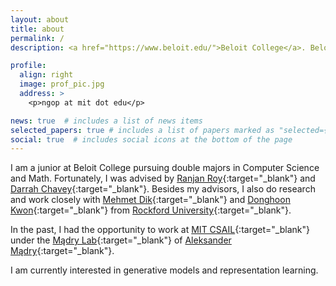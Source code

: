 ```yaml
---
layout: about
title: about
permalink: /
description: <a href="https://www.beloit.edu/">Beloit College</a>. Beloit, Wisconsin, USA.

profile:
  align: right
  image: prof_pic.jpg
  address: >
    <p>ngop at mit dot edu</p>

news: true  # includes a list of news items
selected_papers: true # includes a list of papers marked as "selected={true}"
social: true  # includes social icons at the bottom of the page
---
```


I am a junior at Beloit College pursuing double majors in Computer Science and Math. Fortunately, I was advised by [Ranjan Roy](https://www.beloit.edu/live/profiles/272-darrah-chavey){:target="\_blank"} and [Darrah Chavey](https://www.beloit.edu/live/profiles/275-ranjan-roy){:target="\_blank"}. Besides my advisors, I also do research and work closely with [Mehmet Dik](https://www.rockford.edu/campus-directory/dik-mehmet/){:target="\_blank"} and [Donghoon Kwon](https://www.rockford.edu/campus-directory/kwon-donghwoon/){:target="\_blank"} from [Rockford University](https://www.rockford.edu/){:target="\_blank"}. 

In the past, I had the opportunity to work at [MIT CSAIL](https://www.csail.mit.edu/){:target="\_blank"} under the [Mądry Lab](http://madry-lab.ml/){:target="\_blank"} of [Aleksander Mądry](https://people.csail.mit.edu/madry/){:target="\_blank"}.

I am currently interested in generative models and representation learning.
